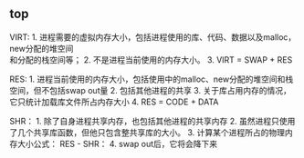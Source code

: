 ## top
VIRT:
	1. 进程需要的虚拟内存大小，包括进程使用的库、代码、数据以及malloc，new分配的堆空间  
	和分配的栈空间等；
	2. 不是进程当前使用的内存大小。
	3. VIRT = SWAP + RES
	
RES:
	1. 进程当前使用的内存大小，包括使用中的malloc、new分配的堆空间和栈空间，但不包括swap out量
	2. 包括其他进程的共享
	3. 关于库占用内存的情况，它只统计加载库文件所占内存大小
	4. RES = CODE + DATA

SHR：
	1. 除了自身进程共享内存，也包括其他进程的共享内存
	2. 虽然进程只使用了几个共享库函数，但他只包含整共享库的大小。
	3. 计算某个进程所占的物理内存大小公式： RES - SHR：
	4. swap out后，它将会降下来
